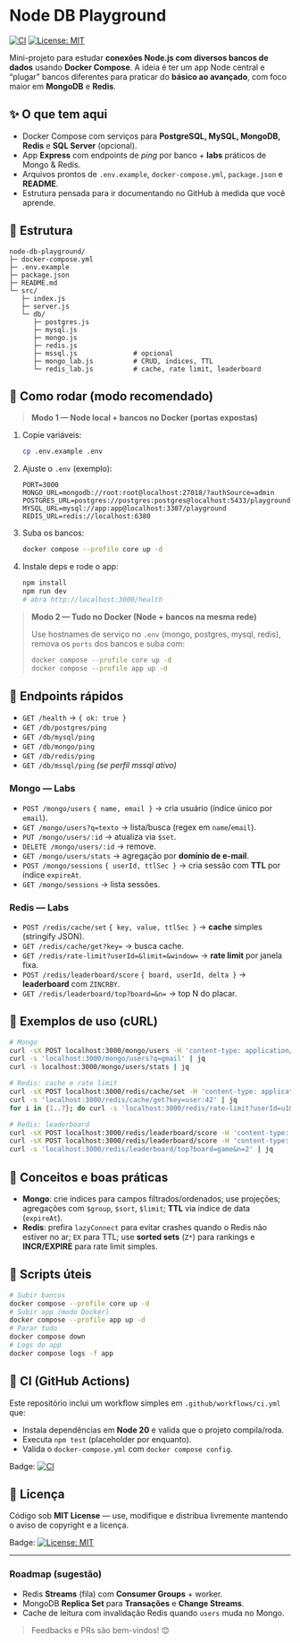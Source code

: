 # Node DB Playground

[![CI](https://github.com/tsalexandre97/node-db-playground/actions/workflows/ci.yml/badge.svg)](https://github.com/tsalexandre97/node-db-playground/actions)
[![License: MIT](https://img.shields.io/badge/License-MIT-yellow.svg)](./LICENSE)

Mini-projeto para estudar **conexões Node.js com diversos bancos de dados** usando **Docker Compose**. A ideia é ter um app Node central e “plugar” bancos diferentes para praticar do **básico ao avançado**, com foco maior em **MongoDB** e **Redis**.

## ✨ O que tem aqui

- Docker Compose com serviços para **PostgreSQL, MySQL, MongoDB, Redis** e **SQL Server** (opcional).
- App **Express** com endpoints de _ping_ por banco + **labs** práticos de Mongo & Redis.
- Arquivos prontos de `.env.example`, `docker-compose.yml`, `package.json` e **README**.
- Estrutura pensada para ir documentando no GitHub à medida que você aprende.

## 🧭 Estrutura

```
node-db-playground/
├─ docker-compose.yml
├─ .env.example
├─ package.json
├─ README.md
└─ src/
   ├─ index.js
   ├─ server.js
   └─ db/
      ├─ postgres.js
      ├─ mysql.js
      ├─ mongo.js
      ├─ redis.js
      ├─ mssql.js              # opcional
      ├─ mongo_lab.js          # CRUD, índices, TTL
      └─ redis_lab.js          # cache, rate limit, leaderboard
```

## 🚀 Como rodar (modo recomendado)

> **Modo 1 — Node local + bancos no Docker (portas expostas)**

1. Copie variáveis:

   ```bash
   cp .env.example .env
   ```

2. Ajuste o `.env` (exemplo):

   ```env
   PORT=3000
   MONGO_URL=mongodb://root:root@localhost:27018/?authSource=admin
   POSTGRES_URL=postgres://postgres:postgres@localhost:5433/playground
   MYSQL_URL=mysql://app:app@localhost:3307/playground
   REDIS_URL=redis://localhost:6380
   ```

3. Suba os bancos:

   ```bash
   docker compose --profile core up -d
   ```

4. Instale deps e rode o app:

   ```bash
   npm install
   npm run dev
   # abra http://localhost:3000/health
   ```

> **Modo 2 — Tudo no Docker (Node + bancos na mesma rede)**
>
> Use hostnames de serviço no `.env` (mongo, postgres, mysql, redis), remova os `ports` dos bancos e suba com:
>
> ```bash
> docker compose --profile core up -d
> docker compose --profile app up -d
> ```

## 🔌 Endpoints rápidos

- `GET /health` → `{ ok: true }`
- `GET /db/postgres/ping`
- `GET /db/mysql/ping`
- `GET /db/mongo/ping`
- `GET /db/redis/ping`
- `GET /db/mssql/ping` _(se perfil mssql ativo)_

### Mongo — Labs

- `POST /mongo/users` `{ name, email }` → cria usuário (índice único por `email`).
- `GET /mongo/users?q=texto` → lista/busca (regex em `name`/`email`).
- `PUT /mongo/users/:id` → atualiza via `$set`.
- `DELETE /mongo/users/:id` → remove.
- `GET /mongo/users/stats` → agregação por **domínio de e-mail**.
- `POST /mongo/sessions` `{ userId, ttlSec }` → cria sessão com **TTL** por índice `expireAt`.
- `GET /mongo/sessions` → lista sessões.

### Redis — Labs

- `POST /redis/cache/set` `{ key, value, ttlSec }` → **cache** simples (stringify JSON).
- `GET /redis/cache/get?key=` → busca cache.
- `GET /redis/rate-limit?userId=&limit=&window=` → **rate limit** por janela fixa.
- `POST /redis/leaderboard/score` `{ board, userId, delta }` → **leaderboard** com `ZINCRBY`.
- `GET /redis/leaderboard/top?board=&n=` → top N do placar.

## 🧪 Exemplos de uso (cURL)

```bash
# Mongo
curl -sX POST localhost:3000/mongo/users -H 'content-type: application/json' -d '{"name":"Ana","email":"ana@acme.com"}' | jq
curl -s 'localhost:3000/mongo/users?q=gmail' | jq
curl -s localhost:3000/mongo/users/stats | jq

# Redis: cache e rate limit
curl -sX POST localhost:3000/redis/cache/set -H 'content-type: application/json' -d '{"key":"user:42","value":{"name":"Zoe"},"ttlSec":30}' | jq
curl -s 'localhost:3000/redis/cache/get?key=user:42' | jq
for i in {1..7}; do curl -s 'localhost:3000/redis/rate-limit?userId=u1&limit=5&window=10' | jq '.allowed,.remaining'; done

# Redis: leaderboard
curl -sX POST localhost:3000/redis/leaderboard/score -H 'content-type: application/json' -d '{"board":"game","userId":"alice","delta":10}' | jq
curl -sX POST localhost:3000/redis/leaderboard/score -H 'content-type: application/json' -d '{"board":"game","userId":"bob","delta":20}' | jq
curl -s 'localhost:3000/redis/leaderboard/top?board=game&n=2' | jq
```

## 🧠 Conceitos e boas práticas

- **Mongo**: crie índices para campos filtrados/ordenados; use projeções; agregações com `$group`, `$sort`, `$limit`; **TTL** via índice de data (`expireAt`).
- **Redis**: prefira `lazyConnect` para evitar crashes quando o Redis não estiver no ar; `EX` para TTL; use **sorted sets** (`Z*`) para rankings e **INCR/EXPIRE** para rate limit simples.

## 🧰 Scripts úteis

```bash
# Subir bancos
docker compose --profile core up -d
# Subir app (modo Docker)
docker compose --profile app up -d
# Parar tudo
docker compose down
# Logs do app
docker compose logs -f app
```

## 🤖 CI (GitHub Actions)

Este repositório inclui um workflow simples em `.github/workflows/ci.yml` que:

- Instala dependências em **Node 20** e valida que o projeto compila/roda.
- Executa `npm test` (placeholder por enquanto).
- Valida o `docker-compose.yml` com `docker compose config`.

Badge: [![CI](https://github.com/tsalexandre97/node-db-playground/actions/workflows/ci.yml/badge.svg?branch=main)](https://github.com/tsalexandre97/node-db-playground/actions/workflows/ci.yml)

## 📜 Licença

Código sob **MIT License** — use, modifique e distribua livremente mantendo o aviso de copyright e a licença.

Badge: [![License: MIT](https://img.shields.io/badge/License-MIT-yellow.svg)](./LICENSE)

---

### Roadmap (sugestão)

- Redis **Streams** (fila) com **Consumer Groups** + worker.
- MongoDB **Replica Set** para **Transações** e **Change Streams**.
- Cache de leitura com invalidação Redis quando `users` muda no Mongo.

> Feedbacks e PRs são bem-vindos! 😊
